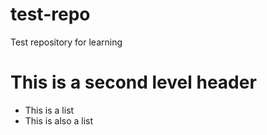 # test-repo
Test repository for learning

# This is a second level header

- This is a list
- This is also a list
